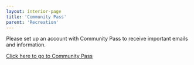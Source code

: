 ```yaml
---
layout: interior-page
title: 'Community Pass'
parent: 'Recreation'
---
```


Please set up an account with Community Pass to receive important emails and information.

[Click here to go to Community Pass]({{site.data.links.community-pass.href}})
